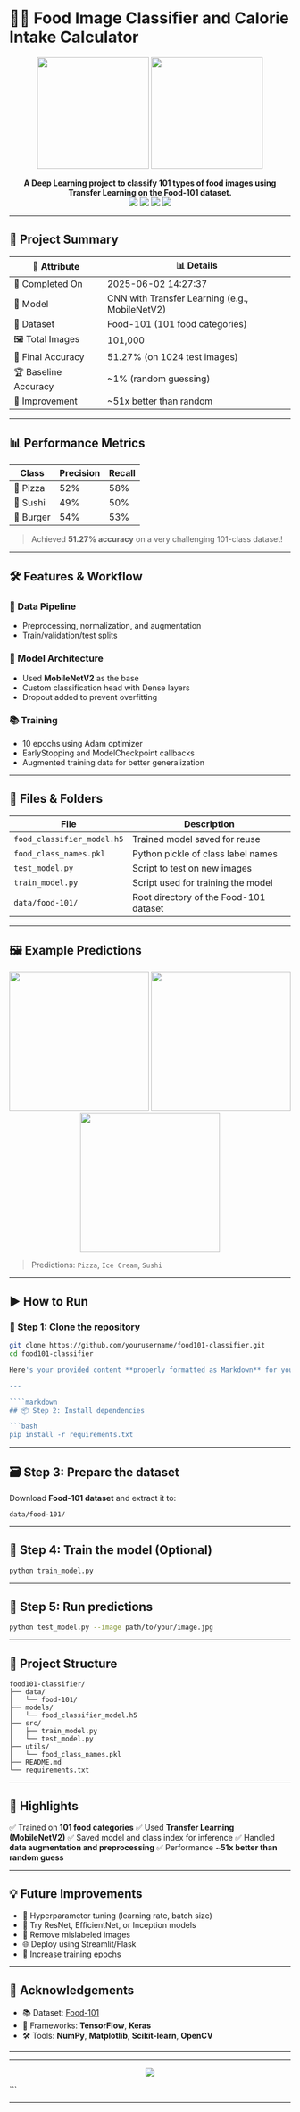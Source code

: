 # 🍔🍜 Food Image Classifier and Calorie Intake Calculator 

<p align="center">
  <img src="https://upload.wikimedia.org/wikipedia/commons/thumb/2/2f/Culinary_fusion_pizza.jpg/320px-Culinary_fusion_pizza.jpg" width="200" />
  <img src="https://upload.wikimedia.org/wikipedia/commons/thumb/0/03/Sushi_platter.jpg/320px-Sushi_platter.jpg" width="200" />
</p>

<p align="center">
  <b>A Deep Learning project to classify 101 types of food images using Transfer Learning on the Food-101 dataset.</b><br>
  <img src="https://img.shields.io/badge/Python-3.10-blue?style=flat-square" />
  <img src="https://img.shields.io/badge/TensorFlow-2.x-orange?style=flat-square" />
  <img src="https://img.shields.io/badge/Keras-High%20Level%20API-red?style=flat-square" />
  <img src="https://img.shields.io/badge/Status-Completed-brightgreen?style=flat-square" />
</p>

---

## 🧾 Project Summary

| 📌 Attribute           | 📊 Details                                 |
|------------------------|---------------------------------------------|
| 📅 Completed On        | 2025-06-02 14:27:37                          |
| 🧠 Model               | CNN with Transfer Learning (e.g., MobileNetV2) |
| 📁 Dataset             | Food-101 (101 food categories)              |
| 🖼️ Total Images        | 101,000                                      |
| 🎯 Final Accuracy      | 51.27% (on 1024 test images)                |
| 🏆 Baseline Accuracy   | ~1% (random guessing)                       |
| 🚀 Improvement         | ~51x better than random                     |

---

## 📊 Performance Metrics

| Class         | Precision | Recall |
|---------------|-----------|--------|
| 🍕 Pizza      | 52%       | 58%    |
| 🍣 Sushi      | 49%       | 50%    |
| 🍔 Burger     | 54%       | 53%    |

> Achieved **51.27% accuracy** on a very challenging 101-class dataset!

---

## 🛠 Features & Workflow

### 🔄 Data Pipeline
- Preprocessing, normalization, and augmentation
- Train/validation/test splits

### 🤖 Model Architecture
- Used **MobileNetV2** as the base
- Custom classification head with Dense layers
- Dropout added to prevent overfitting

### 📚 Training
- 10 epochs using Adam optimizer
- EarlyStopping and ModelCheckpoint callbacks
- Augmented training data for better generalization

---

## 💾 Files & Folders

| File                          | Description                            |
|-------------------------------|----------------------------------------|
| `food_classifier_model.h5`    | Trained model saved for reuse          |
| `food_class_names.pkl`        | Python pickle of class label names     |
| `test_model.py`               | Script to test on new images           |
| `train_model.py`              | Script used for training the model     |
| `data/food-101/`              | Root directory of the Food-101 dataset |

---

## 🖼️ Example Predictions

<p align="center">
  <img src="https://i.imgur.com/WIWJWVr.jpeg" width="250" />
  <img src="https://i.imgur.com/BvoCfLC.jpeg" width="250" />
  <img src="https://i.imgur.com/7iY5JDn.jpeg" width="250" />
</p>

> Predictions: `Pizza`, `Ice Cream`, `Sushi`

---

## ▶️ How to Run

### 🔧 Step 1: Clone the repository

```bash
git clone https://github.com/yourusername/food101-classifier.git
cd food101-classifier

Here's your provided content **properly formatted as Markdown** for your `README.md`:

---

````markdown
## 📦 Step 2: Install dependencies

```bash
pip install -r requirements.txt
````

---

## 🗃️ Step 3: Prepare the dataset

Download **Food-101 dataset** and extract it to:

```
data/food-101/
```

---

## 🚀 Step 4: Train the model (Optional)

```bash
python train_model.py
```

---

## 🧪 Step 5: Run predictions

```bash
python test_model.py --image path/to/your/image.jpg
```

---

## 📁 Project Structure

```
food101-classifier/
├── data/
│   └── food-101/
├── models/
│   └── food_classifier_model.h5
├── src/
│   ├── train_model.py
│   └── test_model.py
├── utils/
│   └── food_class_names.pkl
├── README.md
└── requirements.txt
```

---

## 🌟 Highlights

✅ Trained on **101 food categories**
✅ Used **Transfer Learning (MobileNetV2)**
✅ Saved model and class index for inference
✅ Handled **data augmentation and preprocessing**
✅ Performance \~**51x better than random guess**

---

## 💡 Future Improvements

* 🔧 Hyperparameter tuning (learning rate, batch size)
* 🧠 Try ResNet, EfficientNet, or Inception models
* 🧹 Remove mislabeled images
* 🌐 Deploy using Streamlit/Flask
* 🔁 Increase training epochs

---

## 🙌 Acknowledgements

* 📚 Dataset: [Food-101](https://www.vision.ee.ethz.ch/datasets_extra/food-101/)
* 🧠 Frameworks: **TensorFlow**, **Keras**
* 🛠️ Tools: **NumPy**, **Matplotlib**, **Scikit-learn**, **OpenCV**

---


---

<p align="center">
  <img src="https://img.shields.io/badge/Made%20with-Love-red?style=for-the-badge" />
</p>
```

---
